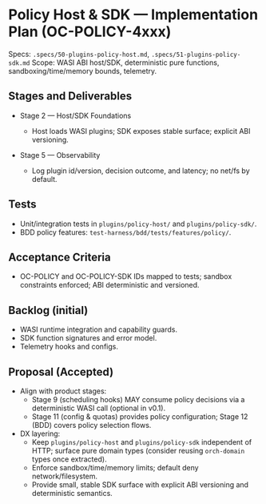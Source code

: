 # Policy Host & SDK — Implementation Plan (OC-POLICY-4xxx)

Specs: `.specs/50-plugins-policy-host.md`, `.specs/51-plugins-policy-sdk.md`
Scope: WASI ABI host/SDK, deterministic pure functions, sandboxing/time/memory bounds, telemetry.

## Stages and Deliverables

- Stage 2 — Host/SDK Foundations
  - Host loads WASI plugins; SDK exposes stable surface; explicit ABI versioning.

- Stage 5 — Observability
  - Log plugin id/version, decision outcome, and latency; no net/fs by default.

## Tests

- Unit/integration tests in `plugins/policy-host/` and `plugins/policy-sdk/`.
- BDD policy features: `test-harness/bdd/tests/features/policy/`.

## Acceptance Criteria

- OC-POLICY and OC-POLICY-SDK IDs mapped to tests; sandbox constraints enforced; ABI deterministic and versioned.

## Backlog (initial)

- WASI runtime integration and capability guards.
- SDK function signatures and error model.
- Telemetry hooks and configs.

## Proposal (Accepted)

- Align with product stages:
  - Stage 9 (scheduling hooks) MAY consume policy decisions via a deterministic WASI call (optional in v0.1).
  - Stage 11 (config & quotas) provides policy configuration; Stage 12 (BDD) covers policy selection flows.
- DX layering:
  - Keep `plugins/policy-host` and `plugins/policy-sdk` independent of HTTP; surface pure domain types (consider reusing `orch-domain` types once extracted).
  - Enforce sandbox/time/memory limits; default deny network/filesystem.
  - Provide small, stable SDK surface with explicit ABI versioning and deterministic semantics.
